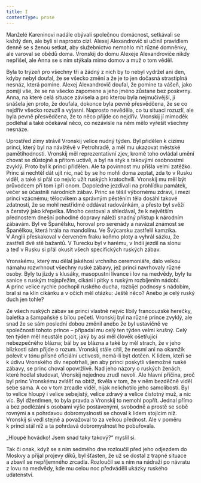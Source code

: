 ```yaml
---
title: I
contentType: prose
---
```


Manželé Kareninovi nadále obývali společnou domácnost, setkávali se každý den, ale byli si naprosto cizí. Alexej Alexandrovič si učinil pravidlem denně se s ženou setkat, aby služebnictvo nemohlo mít různé domněnky, ale varoval se obědů doma. Vronskij do domu Alexeje Alexandroviče nikdy nepřišel, ale Anna se s ním stýkala mimo domov a muž o tom věděl.

Byla to trýzeň pro všechny tři a žádný z nich by to nebyl vydržel ani den, kdyby nebyl doufal, že se všecko změní a že je to jen dočasná strastiplná nesnáz, která pomine. Alexej Alexandrovič doufal, že pomine ta vášeň, jako pomíjí vše, že se na všecko zapomene a jeho jméno zůstane bez poskvrny. Anna, na které celá situace závisela a pro kterou byla nejmučivější, ji snášela jen proto, že doufala, dokonce byla pevně přesvědčena, že se co nejdřív všecko rozuzlí a vyjasní. Naprosto nevěděla, co tu situaci rozuzlí, ale byla pevně přesvědčena, že to něco přijde co nejdřív. Vronskij jí mimoděk podléhal a také očekával něco, co nezávisle na něm mělo vyřešit všechny nesnáze.

Uprostřed zimy strávil Vronskij velice nudný týden. Byl přidělen k cizímu princi, který byl na návštěvě v Petrohradě, a měl mu ukazovat městské pamětihodnosti. Vronskij měl reprezentativní zjev, kromě toho ovládal umění chovat se důstojně a přitom uctivě, a byl na styk s takovými osobnostmi zvyklý. Proto byl k princi přidělen. Ale ta povinnost mu přišla velmi zatěžko. Princ si nechtěl dát ujít nic, nač by se ho mohli doma zeptat, zda to v Rusku viděl, a také si přál co nejvíc užít ruských kratochvílí. Vronskij mu měl být průvodcem při tom i při onom. Dopoledne jezdívali na prohlídku památek, večer se účastnili národních zábav. Princ se těšil výbornému zdraví, i mezi princi vzácnému; tělocvikem a správným pěstěním těla dosáhl takové zdatnosti, že se mohl nestřídmé oddávat radovánkám, a přesto byl svěží a čerstvý jako křepelka. Mnoho cestoval a shledával, že k největším přednostem dnešní pohodlné dopravy náleží snadný přístup k národním zábavám. Byl ve Španělsku, horoval pro serenády a navázal známost se Španělkou, která hrála na mandolínu. Ve Švýcarsku zastřelil kamzíka. V Anglii přeskakoval v červeném fraku koňmo ploty a vyhrál sázku, že zastřelí dvě stě bažantů. V Turecku byl v harému, v Indii jezdil na slonu a teď v Rusku si přál okusit všech specifických ruských zábav.

Vronskému, který mu dělal jakéhosi vrchního ceremoniáře, dalo velkou námahu rozvrhnout všechny ruské zábavy, jež princi navrhovaly různé osoby. Byly tu jízdy s klusáky, masopustní lívance i lov na medvědy, byly tu sanice s ruským trojspřežím, cikáni i pitky s ruským rozbíjením nádobí. A princ velice rychle pochopil ruského ducha, rozbíjel podnosy s nádobím, bral si na klín cikánku a v očích měl otázku: Ještě něco? Anebo je celý ruský duch jen tohle?

Ze všech ruských zábav se princi vlastně nejvíc líbily francouzské herečky, baletka a šampaňské s bílou pečetí. Vronskij byl na různé prince zvyklý, ale snad že se sám poslední dobou změnil anebo že byl ustavičně ve společnosti tohoto prince – připadal mu celý ten týden velmi krušný. Celý ten týden měl neustále pocit, jaký by asi měl člověk ošetřující nebezpečného blázna; bál by se blázna a také by měl strach, že v jeho blízkosti sám přijde o rozum. Vronskij stále cítil, že nesmí ani na okamžik polevit v tónu přísné oficiální uctivosti, nemá-li být dotčen. K lidem, kteří se k údivu Vronského div nepotrhali, jen aby princi poskytli všemožné ruské zábavy, se princ choval opovržlivě. Nad jeho názory o ruských ženách, které hodlal studovat, Vronskij nejednou zrudl nevolí. Ale hlavní příčina, proč byl princ Vronskému zvlášť na obtíž, tkvěla v tom, že v něm bezděčně viděl sebe sama. A co v tom zrcadle viděl, nijak nelichotilo jeho samolibosti. Byl to velice hloupý i velice sebejistý, velice zdravý a velice čistotný muž, a nic víc. Byl džentlmen, to byla pravda a Vronskij to nemohl popřít. Jednal přímo a bez podlézání s osobami výše postavenými, svobodně a prostě se sobě rovnými a s pohrdavou dobromyslností se choval k lidem stojícím níž. Vronskij si vedl stejně a považoval to za velkou přednost. Ale v poměru k princi stál níž a ta pohrdavá dobromyslnost ho pobuřovala.

„Hloupé hovádko! Jsem snad taky takový?“ myslil si.

Tak či onak, když se s ním sedmého dne rozloučil před jeho odjezdem do Moskvy a přijal projevy díků, byl šťasten, že už se dostal z trapné situace a zbavil se nepříjemného zrcadla. Rozloučil se s ním na nádraží po návratu z lovu na medvědy, kde mu celou noc předváděli ukázky ruského udatenství.
